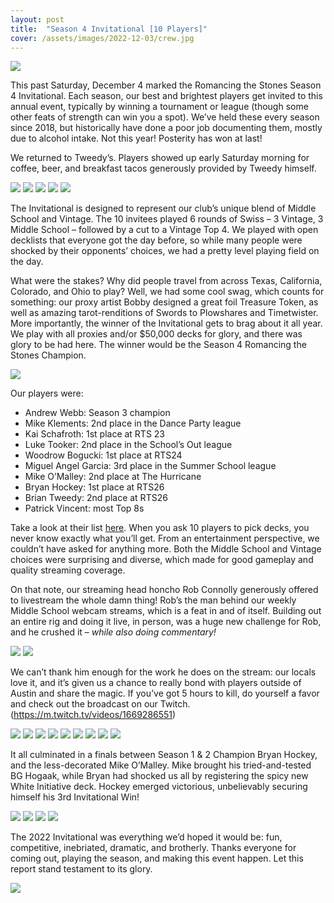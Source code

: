 ```yaml
---
layout: post
title:  "Season 4 Invitational [10 Players]"
cover: /assets/images/2022-12-03/crew.jpg
---
```


![]({{site.cdn_url}}/assets/images/2022-12-03/playmat.jpg)

This past Saturday, December 4 marked the Romancing the Stones Season 4
Invitational. Each season, our best and brightest players get invited to this
annual event, typically by winning a tournament or league (though some other
feats of strength can win you a spot). We’ve held these every season since
2018, but historically have done a poor job documenting them, mostly due to
alcohol intake. Not this year! Posterity has won at last!

We returned to Tweedy’s. Players showed up early Saturday morning for coffee,
beer, and breakfast tacos generously provided by Tweedy himself.

![]({{site.cdn_url}}/assets/images/2022-12-03/tweedys.jpg)
![]({{site.cdn_url}}/assets/images/2022-12-03/scene.jpg)
![]({{site.cdn_url}}/assets/images/2022-12-03/scene_2.jpg)
![]({{site.cdn_url}}/assets/images/2022-12-03/tacos.jpg)
![]({{site.cdn_url}}/assets/images/2022-12-03/stu.jpg)

The Invitational is designed to represent our club’s unique blend of Middle
School and Vintage. The 10 invitees played 6 rounds of Swiss – 3 Vintage, 3
Middle School – followed by a cut to a Vintage Top 4. We played with open
decklists that everyone got the day before, so while many people were shocked
by their opponents’ choices, we had a pretty level playing field on the day.

What were the stakes? Why did people travel from across Texas, California,
Colorado, and Ohio to play? Well, we had some cool swag, which counts for
something: our proxy artist Bobby designed a great foil Treasure Token, as well
as amazing tarot-renditions of Swords to Plowshares and Timetwister. More
importantly, the winner of the Invitational gets to brag about it all year. We
play with all proxies and/or $50,000 decks for glory, and there was glory to be
had here. The winner would be the Season 4 Romancing the Stones Champion.

![]({{site.cdn_url}}/assets/images/2022-12-03/swag.jpg)

Our players were:
*	Andrew Webb: Season 3 champion
*	Mike Klements: 2nd place in the Dance Party league
*	Kai Schafroth: 1st place at RTS 23
*	Luke Tooker: 2nd place in the School’s Out league
*	Woodrow Bogucki: 1st place at RTS24
*	Miguel Angel Garcia: 3rd place in the Summer School league
*	Mike O’Malley: 2nd place at The Hurricane
*	Bryan Hockey: 1st place at RTS26
*	Brian Tweedy: 2nd place at RTS26
*	Patrick Vincent: most Top 8s

Take a look at their list [here]({{site.cdn_url}}/assets/images/2022-12-03/decks.txt). When you ask 10 players
to pick decks, you never know exactly what you’ll get. From an entertainment
perspective, we couldn’t have asked for anything more. Both the Middle School
and Vintage choices were surprising and diverse, which made for good gameplay
and quality streaming coverage.

On that note, our streaming head honcho Rob Connolly generously offered to
livestream the whole damn thing! Rob’s the man behind our weekly Middle
School webcam streams, which is a feat in and of itself. Building out an entire
rig and doing it live, in person, was a huge new challenge for Rob, and he
crushed it – *while also doing commentary!*

![]({{site.cdn_url}}/assets/images/2022-12-03/stream.jpg)
![]({{site.cdn_url}}/assets/images/2022-12-03/features.jpg)

We can’t thank him enough for the work he does on the stream: our locals love
it, and it’s given us a chance to really bond with players outside of Austin
and share the magic. If you’ve got 5 hours to kill, do yourself a favor and
check out the broadcast on our Twitch. (https://m.twitch.tv/videos/1669286551)

![]({{site.cdn_url}}/assets/images/2022-12-03/bazaar.jpg)
![]({{site.cdn_url}}/assets/images/2022-12-03/features.jpg)
![]({{site.cdn_url}}/assets/images/2022-12-03/game.jpg)
![]({{site.cdn_url}}/assets/images/2022-12-03/game_2.jpg)
![]({{site.cdn_url}}/assets/images/2022-12-03/game_3.jpg)
![]({{site.cdn_url}}/assets/images/2022-12-03/game_4.jpg)
![]({{site.cdn_url}}/assets/images/2022-12-03/gang.jpg)
![]({{site.cdn_url}}/assets/images/2022-12-03/luke_pat.jpg)
![]({{site.cdn_url}}/assets/images/2022-12-03/match.jpg)




It all culminated in a finals between Season 1 & 2 Champion Bryan Hockey, and
the less-decorated Mike O’Malley. Mike brought his tried-and-tested BG
Hogaak, while Bryan had shocked us all by registering the spicy new White
Initiative deck. Hockey emerged victorious, unbelievably securing himself his
3rd Invitational Win!

![]({{site.cdn_url}}/assets/images/2022-12-03/finals.jpg)
![]({{site.cdn_url}}/assets/images/2022-12-03/tank.jpg)
![]({{site.cdn_url}}/assets/images/2022-12-03/finals_2.jpg)
![]({{site.cdn_url}}/assets/images/2022-12-03/interview.jpg)

The 2022 Invitational was everything we’d hoped it would be: fun,
competitive, inebriated, dramatic, and brotherly. Thanks everyone for coming
out, playing the season, and making this event happen. Let this report stand
testament to its glory.

![]({{site.cdn_url}}/assets/images/2022-12-03/crew.jpg)

